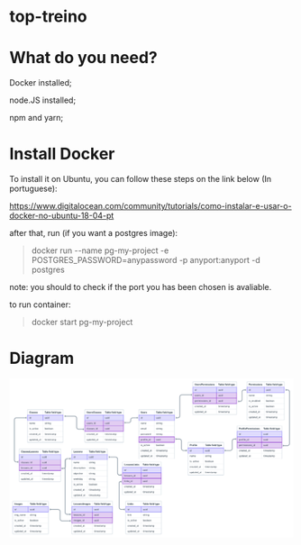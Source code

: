 # top-treino

# What do you need?

Docker installed;

node.JS installed;

npm and yarn;

# Install Docker

To install it on Ubuntu, you can follow these steps on the link below (In portuguese):

https://www.digitalocean.com/community/tutorials/como-instalar-e-usar-o-docker-no-ubuntu-18-04-pt

after that, run (if you want a postgres image):

> docker run --name pg-my-project -e POSTGRES_PASSWORD=anypassword -p anyport:anyport -d postgres

note: you should to check if the port you has been chosen is avaliable.

to run container:

> docker start pg-my-project

# Diagram

![alt text](https://github.com/Gabriel-Aquino/top-treino/blob/main/src/shared/images/top-treino.png)
